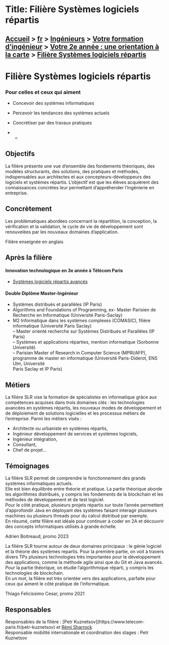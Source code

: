 # Title: Filière Systèmes logiciels répartis

## [Accueil](https://www.telecom-paris.fr "https://www.telecom-paris.fr") > [fr](https://www.telecom-paris.fr/fr "fr") > [Ingénieurs](https://www.telecom-paris.fr/fr/ingenieur "Ingénieurs") > [Votre formation d’ingénieur](https://www.telecom-paris.fr/fr/ingenieur/formation "Votre formation d’ingénieur") > [Votre 2e année : une orientation à la carte](https://www.telecom-paris.fr/fr/ingenieur/formation/2e-annee-orientation "Votre 2e année : une orientation à la carte") > [Filière Systèmes logiciels répartis](https://www.telecom-paris.fr/fr/ingenieur/formation/2e-annee-orientation/systemes-logiciels-repartis)

[](https://www.telecom-paris.fr/fr/accueil)

# Filière Systèmes logiciels répartis

### Pour celles et ceux qui aiment

  * Concevoir des systèmes informatiques
  * Percevoir les tendances des systèmes actuels
  * Concrétiser par des travaux pratiques

  *   * 

## Objectifs

La filière présente une vue d’ensemble des fondements théoriques, des modèles
structurants, des solutions, des pratiques et méthodes, indispensables aux
architectes et aux concepteurs-développeurs des logiciels et systèmes
répartis. L’objectif est que les élèves acquièrent des connaissances concrètes
leur permettant d’appréhender l’ingénierie en entreprise.

## Concrètement

Les problématiques abordées concernant la répartition, la conception, la
vérification et la validation, le cycle de vie de développement sont
renouvelées par les nouveaux domaines d’application.

Filière enseignée en anglais

## Après la filière

#### Innovation technologique en 3e année à Télécom Paris

  * [Systèmes logiciels répartis avancés](https://www.telecom-paris.fr/fr/ingenieur/votre-formation-dingenieur/votre-3e-annee-preparez-votre-carriere/systemes-logiciels-repartis-avances)

#### Double Diplôme Master-Ingénieur

  * Systèmes distribués et parallèles (IP Paris)
  * Algorithms and Foundations of Programming, ex- Master Parisien de Recherche en Informatique (Université Paris-Saclay)
  * M2 Informatique dans les systèmes complexes (COMASIC), filière informatique (Université Paris Saclay)  
– Master orienté recherche sur Systèmes Distribués et Parallèles (IP Paris)  
– Systèmes et applications réparties, mention informatique (Sorbonne
Université)  
– Parisian Master of Research in Computer Science (MPRI/AFP), programme de
master en informatique (Université Paris-Diderot, ENS Ulm, Université  
Paris Saclay et IP Paris)

## Métiers

La filière SLR vise la formation de spécialistes en informatique grâce aux
compétences acquises dans trois domaines clés : les technologies avancées en
systèmes répartis, les nouveaux modes de développement et de déploiement de
solutions logicielles et les processus métiers de l’entreprise. Parmi les
métiers visés :

  * Architecte ou urbaniste en systèmes répartis,
  * Ingénieur développement de services et systèmes logiciels,
  * Ingénieur intégration,
  * Consultant,
  * Chef de projet…

## Témoignages

La filière SLR permet de comprendre le fonctionnement des grands systèmes
informatiques actuels.  
Elle est bien équilibrée entre théorie et pratique. La partie théorique aborde
les algorithmes distribués, y compris les fondements de la blockchain et les
méthodes de développement et de test logiciel.  
Pour le côté pratique, plusieurs projets répartis sur toute l’année permettent
d’approfondir Java en déployant des systèmes faisant interagir plusieurs
machines ou plusieurs threads pour du calcul distribué par exemple.  
En résumé, cette filière est idéale pour continuer à coder en 2A et découvrir
des concepts informatiques utilisés à grande échelle.

Adrien Boitreaud, promo 2023

La filière SLR tourne autour de deux domaines principaux : le génie logiciel
et la théorie des systèmes repartis. Pour la première partie, on voit à
travers divers TPs plusieurs technologies très importantes pour le
développement des applications, comme la méthode agile ainsi que du Git et
Java avancés. Pour la partie théorique, on étudie l’algorithmique réparti, y
compris les technologies de blockchain.  
En un mot, la filière est très orientée vers des applications, parfaite pour
ceux qui aiment le côté pratique de l’informatique.

Thiago Felicissimo Cesar, promo 2021

## Responsables

Responsables de la filière : [Petr Kuznetsov](https://www.telecom-
paris.fr/petr-kuznetsov) et [Rémi Sharrock](https://remisharrock.fr/)  
Responsable mobilité internationale et coordination des stages : Petr
Kuznetsov  

